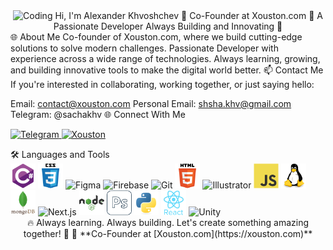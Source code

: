 <div align="center"> <img src="https://i.redd.it/7bsc4vk0jkj71.gif" alt="Coding" width="300"/>
Hi, I'm Alexander Khvoshchev 👋
Co-Founder at Xouston.com 🚀
A Passionate Developer Always Building and Innovating 🌟


</div>
🌐 About Me
Co-founder of Xouston.com, where we build cutting-edge solutions to solve modern challenges.
Passionate Developer with experience across a wide range of technologies.
Always learning, growing, and building innovative tools to make the digital world better.
📫 Contact Me
If you're interested in collaborating, working together, or just saying hello:

Email: contact@xouston.com
Personal Email: shsha.khv@gmail.com
Telegram: @sachakhv
🌐 Connect With Me
<p> <a href="https://t.me/sachakhv" target="_blank"> <img src="https://cdn-icons-png.flaticon.com/512/2111/2111644.png" alt="Telegram" height="40" width="40"/> </a> <a href="https://xouston.com" target="_blank"> <img src="https://www.vectorlogo.zone/logos/internetexplorer/internetexplorer-icon.svg" alt="Xouston" height="40" width="40"/> </a> </p>
🛠️ Languages and Tools
<div> <img src="https://raw.githubusercontent.com/devicons/devicon/master/icons/csharp/csharp-original.svg" alt="C#" width="40" height="40"/> <img src="https://raw.githubusercontent.com/devicons/devicon/master/icons/css3/css3-original-wordmark.svg" alt="CSS3" width="40" height="40"/> <img src="https://www.vectorlogo.zone/logos/figma/figma-icon.svg" alt="Figma" width="40" height="40"/> <img src="https://www.vectorlogo.zone/logos/firebase/firebase-icon.svg" alt="Firebase" width="40" height="40"/> <img src="https://www.vectorlogo.zone/logos/git-scm/git-scm-icon.svg" alt="Git" width="40" height="40"/> <img src="https://raw.githubusercontent.com/devicons/devicon/master/icons/html5/html5-original-wordmark.svg" alt="HTML5" width="40" height="40"/> <img src="https://www.vectorlogo.zone/logos/adobe_illustrator/adobe_illustrator-icon.svg" alt="Illustrator" width="40" height="40"/> <img src="https://raw.githubusercontent.com/devicons/devicon/master/icons/javascript/javascript-original.svg" alt="JavaScript" width="40" height="40"/> <img src="https://raw.githubusercontent.com/devicons/devicon/master/icons/linux/linux-original.svg" alt="Linux" width="40" height="40"/> <img src="https://raw.githubusercontent.com/devicons/devicon/master/icons/mongodb/mongodb-original-wordmark.svg" alt="MongoDB" width="40" height="40"/> <img src="https://cdn.worldvectorlogo.com/logos/nextjs-2.svg" alt="Next.js" width="40" height="40"/> <img src="https://raw.githubusercontent.com/devicons/devicon/master/icons/nodejs/nodejs-original-wordmark.svg" alt="Node.js" width="40" height="40"/> <img src="https://raw.githubusercontent.com/devicons/devicon/master/icons/photoshop/photoshop-line.svg" alt="Photoshop" width="40" height="40"/> <img src="https://raw.githubusercontent.com/devicons/devicon/master/icons/python/python-original.svg" alt="Python" width="40" height="40"/> <img src="https://raw.githubusercontent.com/devicons/devicon/master/icons/react/react-original-wordmark.svg" alt="React" width="40" height="40"/> <img src="https://www.vectorlogo.zone/logos/unity3d/unity3d-icon.svg" alt="Unity" width="40" height="40"/> </div>
<div align="center"> 🔥 Always learning. Always building. Let's create something amazing together! 🌟 🚀 **Co-Founder at [Xouston.com](https://xouston.com)** </div>
